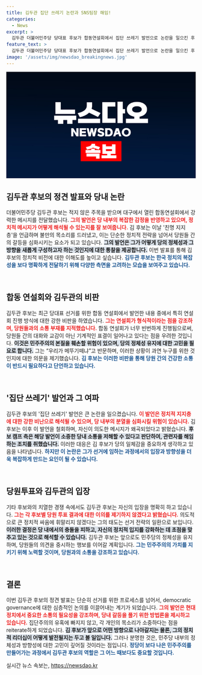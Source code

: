 ```yaml
---
title: 김두관 집단 쓰레기 논란과 SNS팀장 해임!
categories:
  - News
excerpt: >
  김두관 더불어민주당 당대표 후보가 합동연설회에서 집단 쓰레기 발언으로 논란을 일으킨 후 철회하며 비판의 목소리를 높였습니다. 메뚜기떼 같다는 비유로 과도한 일정의 문제를 지적한 그의 진정한 의도는? 클릭해서 확인해보세요!
feature_text: >
  김두관 더불어민주당 당대표 후보가 합동연설회에서 집단 쓰레기 발언으로 논란을 일으킨 후 철회하며 비판의 목소리를 높였습니다. 메뚜기떼 같다는 비유로 과도한 일정의 문제를 지적한 그의 진정한 의도는? 클릭해서 확인해보세요!
image: '/assets/img/newsdao_breakingnews.jpg'
---
```


<p><img src="/assets/img/newsdao_breakingnews.jpg" alt="firstkoreanews 속보" /></p>

<h2 data-ke-size="size26">김두관 후보의 정견 발표와 당내 논란</h2>

<p data-ke-size="size16">더불어민주당 김두관 후보는 적지 않은 주목을 받으며 대구에서 열린 합동연설회에서 강력한 메시지를 전달했습니다. <b><span style="color: #ee2323;">그의 발언은 당 내부의 복잡한 감정을 반영하고 있으며, 정치적 메시지가 어떻게 해석될 수 있는지를 잘 보여줍니다.</span></b> 김 후보는 이날 '친명 지지층'을 언급하며 불만의 목소리를 드러냈고, 이는 단순한 정치적 전략을 넘어서 당원들 간의 갈등을 심화시키는 요소가 되고 있습니다. <b><span style="background-color: #21538527;">그의 발언은 그가 어떻게 당의 정체성과 그 방향을 새롭게 구성하고자 하는 것인지에 대한 통찰을 제공합니다.</span></b> 이번 발표를 통해 김 후보의 정치적 비전에 대한 이해도를 높이고 싶습니다. <b><span style="color: #1a5490;">김두관 후보는 한국 정치의 복잡성을 보다 명확하게 전달하기 위해 다양한 측면을 고려하는 모습을 보여주고 있습니다.</span></b></p>

<p data-ke-size="size16">&nbsp;</p>

<h2 data-ke-size="size26">합동 연설회와 김두관의 비판</h2>

<p data-ke-size="size16">김두관 후보는 최근 당대표 선거를 위한 합동 연설회에서 발언한 내용 중에서 특히 연설회 진행 방식에 대한 강한 비판을 하였습니다. <b><span style="color: #ee2323;">그는 연설회가 형식적이라는 점을 강조하며, 당원들과의 소통 부재를 지적했습니다.</span></b> 합동 연설회가 너무 빈번하게 진행됨으로써, 당원들 간의 대화와 교감이 아닌 기계적인 표결이 일어나고 있다는 점을 우려한 것입니다. <b><span style="background-color: #21538527;">이것은 민주주의의 본질을 훼손할 위험이 있으며, 당의 정체성 유지에 대한 고민을 필요로 합니다.</span></b> 그는 “우리가 메뚜기떼냐”고 반문하며, 이러한 상황이 과연 누구를 위한 것인지에 대한 의문을 제기했습니다. <b><span style="color: #1a5490;">김 후보는 이러한 비판을 통해 당원 간의 건강한 소통이 반드시 필요하다고 단언하고 있습니다.</span></b></p>

<p data-ke-size="size16">&nbsp;</p>

<h2 data-ke-size="size26">'집단 쓰레기' 발언과 그 여파</h2>

<p data-ke-size="size16">김두관 후보의 '집단 쓰레기' 발언은 큰 논란을 일으켰습니다. <b><span style="color: #ee2323;">이 발언은 정치적 지지층에 대한 강한 비난으로 해석될 수 있으며, 당 내부의 분열을 심화시킬 위험이 있습니다.</span></b> 김 후보는 이후 이 발언을 철회하며, 자신이 의도한 메시지가 왜곡되었다고 밝혔습니다. <b><span style="background-color: #21538527;">후보 캠프 측은 해당 발언이 소중한 당내 소통을 저해할 수 있다고 판단하여, 관련자를 해임하는 조치를 취했습니다.</span></b> 이러한 대응은 김 후보가 당의 일체감을 중요하게 생각하고 있음을 나타냅니다. <b><span style="color: #1a5490;">하지만 이 논란은 그가 선거에 임하는 과정에서의 입장과 방향성을 더욱 복잡하게 만드는 요인이 될 수 있습니다.</span></b></p>

<p data-ke-size="size16">&nbsp;</p>

<h2 data-ke-size="size26">당원투표와 김두관의 입장</h2>

<p data-ke-size="size16">기타 후보와의 치열한 경쟁 속에서도 김두관 후보는 자신의 입장을 명확히 하고 있습니다. <b><span style="color: #ee2323;">그는 각 후보별 당원 투표 결과에 대한 이의를 제기하지 않겠다고 밝혔습니다.</span></b> 의도적으로 큰 정치적 싸움에 휘말리지 않겠다는 그의 태도는 선거 전략의 일환으로 보입니다. <b><span style="background-color: #21538527;">이러한 결정은 당 내에서의 충돌을 피하고, 자신의 정치적 입지를 강화하는 데 초점을 맞추고 있는 것으로 해석할 수 있습니다.</span></b> 김두관 후보는 앞으로도 민주당의 정체성을 유지하며, 당원들의 의견을 중시하는 행보를 이어갈 계획입니다. <b><span style="color: #1a5490;">그는 민주주의의 가치를 지키기 위해 노력할 것이며, 당원과의 소통을 강조하고 있습니다.</span></b></p>

<p data-ke-size="size16">&nbsp;</p>

<h2 data-ke-size="size26">결론</h2>

<p data-ke-size="size16">이번 김두관 후보의 정견 발표는 단순히 선거를 위한 프로세스를 넘어서, democratic governance에 대한 심층적인 논의를 이끌어내는 계기가 되었습니다. <b><span style="color: #ee2323;">그의 발언은 현대 정치에서 중요한 소통의 필요성을 강조하며, 당내 갈등을 풀기 위한 방법론을 제시하고 있습니다.</span></b> 집단주의의 유혹에 빠지지 않고, 각 개인의 목소리가 소중하다는 점을 reiterate하게 되었습니다. <b><span style="background-color: #21538527;">김 후보가 앞으로 어떤 방향으로 나아갈지는 물론, 그의 정치적 리더십이 어떻게 발전될지는 두고 볼 일입니다.</span></b> 그러나 분명한 것은, 민주당 내부의 정체성과 방향성에 대한 고민이 깊어질 것이라는 점입니다. <b><span style="color: #1a5490;">정당이 보다 나은 민주주의를 만들어가는 과정에서 김두관 후보의 역할은 그 어느 때보다도 중요할 것입니다.</span></b></p>
실시간 뉴스 속보는, <a href="https://newsdao.kr" rel="dofollow">https://newsdao.kr</a>


